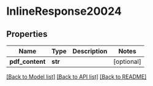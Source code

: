 # InlineResponse20024

## Properties
Name | Type | Description | Notes
------------ | ------------- | ------------- | -------------
**pdf_content** | **str** |  | [optional] 

[[Back to Model list]](../README.md#documentation-for-models) [[Back to API list]](../README.md#documentation-for-api-endpoints) [[Back to README]](../README.md)

